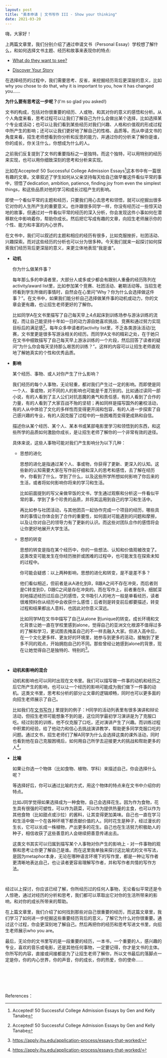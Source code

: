 ```yaml
---
layout: post
title: "美本申请 | 文书写作 III - Show your thinking"
date: 2021-03-20
---
```


嗨，大家好！

上两篇文章里，我们分别介绍了通过申请文书（Personal  Essay）学校想了解什么，和如何选择文书主题、经历和故事来表现你的特点:

+ [What do they want to see?](http://www.tessay.org/blog/2021/03/03/admission-essay-what-to-show)

+ [Discover Your Story](http://www.tessay.org/blog/2021/03/15/admission-essay-discover-your-story)

在选择经历的过程中，我们需要思考、反省，来挖掘经历背后更深层的意义，比如why you chose to do that, why it is important to you, how it has changed you……

**为什么要有思考这一步呢？**(I'm so glad you asked!)

文书的构成，包括对你很重要的经历、人或物，和其对你的意义的感悟和分析。从个人角度来看，思考过程可以让我们了解自己为什么会做出某个选择，比如选择某个专业或活动；也可以让我们看到某些经历对我们兴趣、人格和价值观的形成过程中所产生的影响；还可以让我们更好地了解自己的性格、品质等。而从申请文书的角度来看，招生老师想看到你分析和反思的能力，并通过你的分析来了解你是谁，你的成长，你关注什么，你想成为什么的人。

之前我们反复提到了文书的重要指标之一是独特。而这个独特，可以用特别的经历来实现，也可以用你细致深刻的思考和分析来实现。

比如在Accepted! 50 Successful College Admission Essays[^fn1]这本书中有一篇很有趣的文章。文章叙述了学生如何从父亲坚持每天给自己做早餐这件看似平常的事中，领悟了dedication, ambition, patience, finding joy from even the simplest things，和这些品质对他的学习和成长过程产生的影响。

即使一个看似平常的主题和经历，只要我们用心去思考和领悟，就可以挖掘出很多它对你的人生所产生的重要意义。也许跟很多同学一样，你没有经历过一些惊天动地的故事，但通过对一件看似平常的经历的深入分析，你会发现这件小事如何在潜移默化中影响着你，帮助你成长。然后把它写成有趣的文章，向招生老师展示你的个性、能力和丰富的内心世界。

在文书中，我们可以叙述的主题和相应的经历有很多，比如克服挫折，社团活动、兴趣探索。而对这些经历的分析也可以分为很多种。今天我们就来一起探讨如何探索我们经历背后更深层的意义，来更立体地表现“我是谁”。

+ **动机**

  你为什么做某件事？

  每年那么多的申请者里，大部分人或多或少都会有跟别人重叠的经历陈列在activity/award list里，比如参加某个竞赛、社团活动、暑期活动等。当招生老师看到学生所做的事情时，自然会在心里问“Why？你为什么会选择做这件事？”。在文书中，如果我们能分析自己选择做某件事的动机或动力，你的文章会更有趣，也让招生老师更好的了解你。

  比如同学A在文书里描写了自己每天早上4点起床到训练场参与游泳训练的流程，而让自己能坚持十年如一日的动力源自她喜欢挑战、竞赛和通过努力实现目标后的满足感[^fn1]。每年众多申请者的activity list里，不乏各类游泳活动/比赛，文书里更是很多写游泳相关的经历。而同学A文书的精彩之处，在于她只在文书中细致描写了自己每天早上游泳训练的一个片段，然后回答了读者的疑问“为什么你会每天坚持那么艰苦的训练？”。这样的内容可以让招生老师直观地了解她真实的个性和优秀品质。

+ **影响**

  某个经历、事物、或人对你产生了什么影响？

  我们经历的每个人事物，无论轻重，都对我们产生过一定的影响。而即使是同一个人、事或物，对不同的人的影响也可能是千差万别的。比如通过读同一部小说，有的人看到了主人公们对抗恶魔的勇气和责任感，有的人看到了合作的力量，有的人看到了大家百战不殆的坚韧；再如同样是描写国外的暑校活动，有的人从中体验了文化的多样性而变得更开阔和包容，有的人进一步探索了自己感兴趣的专业，有的人因克服了过程中的一些困难而变得更成熟和自信。

  描述你从某个经历、某个人、某本书或某部电影里学习和领悟到的东西，和这些所学的品质如何激励你成长，是让招生老师了解你的一个非常有效的途径。

  具体来说，这些人事物可能对我们产生影响分为以下几种：

  + 思想的进化

    思想的进化是指通过某个人、事或物，你获得了更新、更深入的认知。这些新的认知需要大家在写作前仔细和深入的思考和感悟，去了解在经历中，你看到了什么，学到了什么，以及这些所学所想如何影响了你后来的生活，或者将如何影响你将来的学习和生活。

    比如前面提到的写父亲做早饭的文书，学生通过观察和分析这一件看似平常的事，学到了多个珍贵的品质，并将其运用到自己的学习和生活中。

    再比如参与社团活动，与其他团员一起协作完成一个项目的经历，哪些具体的事情让你体会到了合作的重要性，如何面对可能遇到的问题和摩擦，以及让你对自己的领导力有了更新的认识。而这些对团队合作的感悟将会让你更好地展开大学生活。

  + 思想的转变

    思想的转变是指在某个经历中，你的一些想法、认知和价值观被改变了。这类改变可能发生在你经历挫折或困难的过程中，也可能发生在探索未知的过程中。

    你可能会疑惑：以上两种影响，思想的进化和转变，是不是差不多？

    他们看似相近，但前者是从A进化到B，B跟A之间不存在冲突，而后者则是C转变到D，D跟C之间是存在冲突的。而在写作上，前者重在B，细腻深刻地描述经历过后自己的感悟，文书吸引人的地方一般是单看经历，读者很难预料你从经历中会收获什么感悟；后者则是转变前后都要描述，转变过程和结果都出人意料，也因此对你意义深远。

    比如同学M在文书中描写了自己从alone 到unique的转变。成长环境和文化背景让她一直在学校里感到alone，觉得自己的亚洲文化根源不值得过多的了解和学习，更试图去掩盖自己的不一样去融入大家。但进入高中后，在一个文化更多样、更友好的环境里，她参与到更多的活动，接触到了更多不同的观点，开始拥抱自己的不同。那些曾经让她感到alone的背景，现在让她觉得自己是独特的、特别的[^fn2]。

<br>

+ **动机和影响的混合**

  动机和影响也可以同时出现在文书里。我们可以描写做一件事的动机和经历之后它所产生的影响，也可以让一个经历的影响可能成为我们做下一件事的动机。这类文书里，思考和分析的部分让文章的逻辑顺畅，同时也可以更多面的向招生老师展示了自己。

  比如我们在[文书写作 I](http://www.tessay.org/blog/2021/03/03/admission-essay-what-to-show) 里提到的例子：H同学的活动列表里有很多演讲和辩论活动，但招生老师可能想象不到的是，这位同学最初学习演讲是为了克服口吃。经过刻苦的训练，他不仅克服了口吃，还对演讲产生了兴趣。而训练过程中积累的经验，给了他动力和信心去挑战演讲教学，帮助更多同学克服口吃的问题。通过文书，招生老师们了解A同学为什么会选择这类的课外活动，同时也看到他在自己克服困境后，如何用自己所学去迎接更大的挑战和帮助更多的人[^fn2]。

+ **比喻**

  如果让你选一个物体（比如食物、植物、学科）来描述自己，你会选择什么呢？

  等选择好后，你可以通过比喻的方式，用这个物体的特点来在文书中介绍你的特点。

  比如J同学觉得如果选择成为一种食物，自己会选择花生。因为作为食物，花生具有很强的可塑性，可以作为蔬菜，可以作为提供热量的主食，也可以作为其他食物（比如甜点或沙拉）的酱料，让其变得更加美味。自己也一直在学习和生活中做一个在各种环境下都贡献价值的人。同时花生是种子，经过漫长的生长，它可以长成一株植物，产出更多的花生。自己也在生活努力积极助人的种子，相信收获了这些善意的人会继续把善意传递出去。

  这类文书其实可以归属到描写某个人事物对你产生的影响上 - 对一件事物的观察和思考让你更了解自己是谁。而在这里我单独来探讨这比喻式的文书写法，是因为metaphor本身，无论在哪种语言环境下的写作里，都是一种让写作者更清晰地表达自己，也让读者更容易理解写作者，并和写作者共情的写作方法。

<br>

经过以上探讨，你应该已经了解，你所经历过的任何人事物，无论看似平常还是令人惊艳，通过对经历的分析和思考，我们都可以萃取出它对你的生活所带来的影响，和对你的成长所带来的帮助。

在上篇文章里，我们介绍了如何找到那些对自己很重要的经历，而这篇文章里，我们学习了如何进一步挖掘这些重要经历背后的意义，了解它为什么对你很重要。通过这个过程，你会更深刻地了解自己。然后再把你的经历和思考写进文书里，向招生老师展示who you are。

最后，无论你的文书里写的是一段重要的经历，一本书，一个重要的人，感兴趣的专业，喜欢的音乐或电影，还是其他任何事物，一定要记得，你才是文书的主体。你所写的内容，直接或间接都是为了让招生老师了解你，所以文书最后的落脚点一定是你，你的内心世界，你的声音，你的成长，你的热爱，你的使命……

<br>
<br>
<br>
<br>


References：

[^fn1]: Accepted! 50 Successful College Admission Essays by Gen and Kelly Tanabe

[^fn2]: https://apply.jhu.edu/application-process/essays-that-worked/
